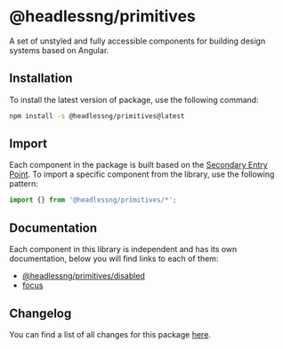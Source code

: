 # @headlessng/primitives

A set of unstyled and fully accessible components for building design systems based on Angular.

## Installation

To install the latest version of package, use the following command:

```sh
npm install -s @headlessng/primitives@latest
```

## Import

Each component in the package is built based on the [Secondary Entry Point](https://github.com/ng-packagr/ng-packagr/blob/main/docs/secondary-entrypoints.md). To import a specific component from the library, use the following pattern:

```typescript
import {} from '@headlessng/primitives/*';
```

## Documentation

Each component in this library is independent and has its own documentation, below you will find links to each of them:

- [@headlessng/primitives/disabled](disabled/README.md)
- [focus](focus/README.md)

## Changelog

You can find a list of all changes for this package [here](CHANGELOG.md).
